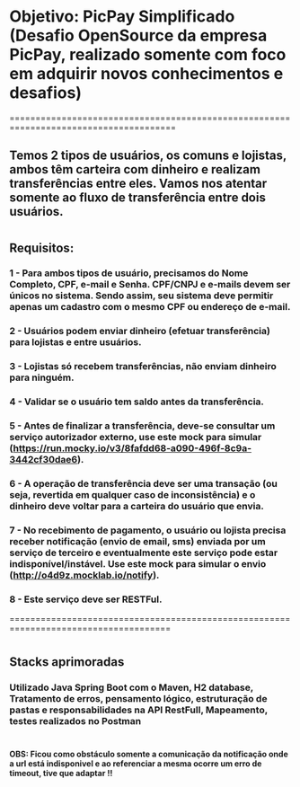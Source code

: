 # Objetivo: PicPay Simplificado (Desafio OpenSource da empresa PicPay, realizado somente com foco em adquirir novos conhecimentos e desafios)
======================================================================================
## Temos 2 tipos de usuários, os comuns e lojistas, ambos têm carteira com dinheiro e realizam transferências entre eles. Vamos nos atentar somente ao fluxo de transferência entre dois usuários.
#
## Requisitos:
### 1 - Para ambos tipos de usuário, precisamos do Nome Completo, CPF, e-mail e Senha. CPF/CNPJ e e-mails devem ser únicos no sistema. Sendo assim, seu sistema deve permitir apenas um cadastro com o mesmo CPF ou endereço de e-mail.
### 2 - Usuários podem enviar dinheiro (efetuar transferência) para lojistas e entre usuários.
### 3 - Lojistas só recebem transferências, não enviam dinheiro para ninguém.
### 4 - Validar se o usuário tem saldo antes da transferência.
### 5 - Antes de finalizar a transferência, deve-se consultar um serviço autorizador externo, use este mock para simular (https://run.mocky.io/v3/8fafdd68-a090-496f-8c9a-3442cf30dae6).
### 6 - A operação de transferência deve ser uma transação (ou seja, revertida em qualquer caso de inconsistência) e o dinheiro deve voltar para a carteira do usuário que envia.
### 7 - No recebimento de pagamento, o usuário ou lojista precisa receber notificação (envio de email, sms) enviada por um serviço de terceiro e eventualmente este serviço pode estar indisponível/instável. Use este mock para simular o envio (http://o4d9z.mocklab.io/notify).
### 8 - Este serviço deve ser RESTFul.
=====================================================================================
#
## Stacks aprimoradas
### Utilizado Java Spring Boot com o Maven, H2 database, Tratamento de erros, pensamento lógico, estruturação de pastas e responsabilidades na API RestFull, Mapeamento, testes realizados no Postman
#
#### OBS: Ficou como obstáculo somente  a comunicação da notificação onde a url está indisponivel e ao referenciar a mesma ocorre um erro de timeout, tive que adaptar !!
